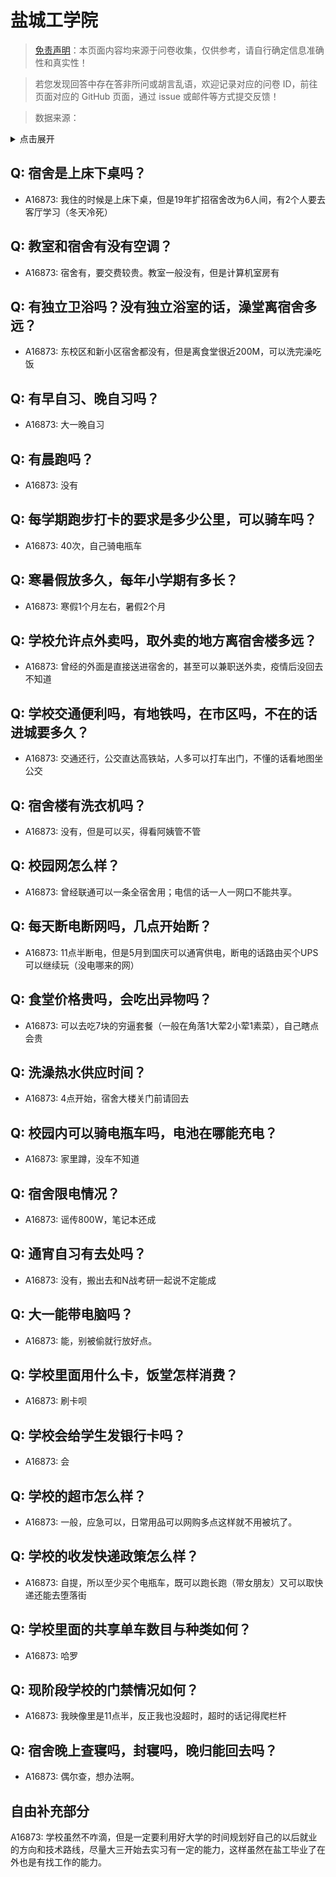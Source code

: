 # 盐城工学院

> [免责声明](https://colleges.chat/#_3)：本页面内容均来源于问卷收集，仅供参考，请自行确定信息准确性和真实性！

> 若您发现回答中存在答非所问或胡言乱语，欢迎记录对应的问卷 ID，前往页面对应的 GitHub 页面，通过 issue 或邮件等方式提交反馈！

> 数据来源：

<details><summary>点击展开</summary>
<ul>
<li>A16873: 匿名 (2023 年 02 月)</li>
</ul>
</details>

## Q: 宿舍是上床下桌吗？

- A16873: 我住的时候是上床下桌，但是19年扩招宿舍改为6人间，有2个人要去客厅学习（冬天冷死）

## Q: 教室和宿舍有没有空调？

- A16873: 宿舍有，要交费较贵。教室一般没有，但是计算机室房有

## Q: 有独立卫浴吗？没有独立浴室的话，澡堂离宿舍多远？

- A16873: 东校区和新小区宿舍都没有，但是离食堂很近200M，可以洗完澡吃饭

## Q: 有早自习、晚自习吗？

- A16873: 大一晚自习

## Q: 有晨跑吗？

- A16873: 没有

## Q: 每学期跑步打卡的要求是多少公里，可以骑车吗？

- A16873: 40次，自己骑电瓶车

## Q: 寒暑假放多久，每年小学期有多长？

- A16873: 寒假1个月左右，暑假2个月

## Q: 学校允许点外卖吗，取外卖的地方离宿舍楼多远？

- A16873: 曾经的外面是直接送进宿舍的，甚至可以兼职送外卖，疫情后没回去不知道

## Q: 学校交通便利吗，有地铁吗，在市区吗，不在的话进城要多久？

- A16873: 交通还行，公交直达高铁站，人多可以打车出门，不懂的话看地图坐公交

## Q: 宿舍楼有洗衣机吗？

- A16873: 没有，但是可以买，得看阿姨管不管

## Q: 校园网怎么样？

- A16873: 曾经联通可以一条全宿舍用；电信的话一人一网口不能共享。

## Q: 每天断电断网吗，几点开始断？

- A16873: 11点半断电，但是5月到国庆可以通宵供电，断电的话路由买个UPS可以继续玩（没电哪来的网）

## Q: 食堂价格贵吗，会吃出异物吗？

- A16873: 可以去吃7块的穷逼套餐（一般在角落1大荤2小荤1素菜），自己瞎点会贵

## Q: 洗澡热水供应时间？

- A16873: 4点开始，宿舍大楼关门前请回去

## Q: 校园内可以骑电瓶车吗，电池在哪能充电？

- A16873: 家里蹲，没车不知道

## Q: 宿舍限电情况？

- A16873: 谣传800W，笔记本还成

## Q: 通宵自习有去处吗？

- A16873: 没有，搬出去和N战考研一起说不定能成

## Q: 大一能带电脑吗？

- A16873: 能，别被偷就行放好点。

## Q: 学校里面用什么卡，饭堂怎样消费？

- A16873: 刷卡呗

## Q: 学校会给学生发银行卡吗？

- A16873: 会

## Q: 学校的超市怎么样？

- A16873: 一般，应急可以，日常用品可以网购多点这样就不用被坑了。

## Q: 学校的收发快递政策怎么样？

- A16873: 自提，所以至少买个电瓶车，既可以跑长跑（带女朋友）又可以取快递还能去堕落街

## Q: 学校里面的共享单车数目与种类如何？

- A16873: 哈罗

## Q: 现阶段学校的门禁情况如何？

- A16873: 我映像里是11点半，反正我也没超时，超时的话记得爬栏杆

## Q: 宿舍晚上查寝吗，封寝吗，晚归能回去吗？

- A16873: 偶尔查，想办法啊。

## 自由补充部分

A16873: 学校虽然不咋滴，但是一定要利用好大学的时间规划好自己的以后就业的方向和技术路线，尽量大三开始去实习有一定的能力，这样虽然在盐工毕业了在外也是有找工作的能力。